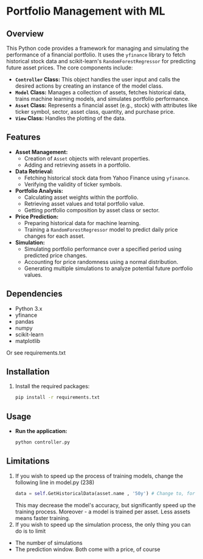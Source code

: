 # Portfolio Management with ML
## Overview

This Python code provides a framework for managing and simulating the performance of a financial portfolio. It uses the `yfinance` library to fetch historical stock data and scikit-learn's `RandomForestRegressor` for predicting future asset prices. The core components include:

-   **`Controller` Class:** This object handles the user input and calls the desired actions by creating an instance of the model class.
-   **`Model` Class:** Manages a collection of assets, fetches historical data, trains machine learning models, and simulates portfolio performance.
-   **`Asset` Class:** Represents a financial asset (e.g., stock) with attributes like ticker symbol, sector, asset class, quantity, and purchase price.
-   **`View` Class:** Handles the plotting of the data.

## Features

-   **Asset Management:**
    -   Creation of `Asset` objects with relevant properties.
    -   Adding and retrieving assets in a portfolio.
-   **Data Retrieval:**
    -   Fetching historical stock data from Yahoo Finance using `yfinance`.
    -   Verifying the validity of ticker symbols.
-   **Portfolio Analysis:**
    -   Calculating asset weights within the portfolio.
    -   Retrieving asset values and total portfolio value.
    -   Getting portfolio composition by asset class or sector.
-   **Price Prediction:**
    -   Preparing historical data for machine learning.
    -   Training a `RandomForestRegressor` model to predict daily price changes for each asset.
-   **Simulation:**
    -   Simulating portfolio performance over a specified period using predicted price changes.
    -   Accounting for price randomness using a normal distribution.
    -   Generating multiple simulations to analyze potential future portfolio values.

## Dependencies

-   Python 3.x
-   yfinance
-   pandas
-   numpy
-   scikit-learn
-   matplotlib

  Or see requirements.txt

## Installation

1.  Install the required packages:

    ```bash
    pip install -r requirements.txt
    ```

## Usage

- **Run the application:**
    ```bash
    python controller.py
    ```

    
## Limitations
1.  If you wish to speed up the process of training models, change the following line in model.py (238)
    ```python
    data = self.GetHistoricalData(asset.name , '50y') # Change to, for example, 5y.
    ```
    This may decrease the model's accuracy, but significantly speed up the training process.
    Moreover - a model is trained per asset. Less assets means faster training.
3.  If you wish to speed up the simulation process, the only thing you can do is to limit
   - The number of simulations
   - The prediction window. Both come with a price, of course
